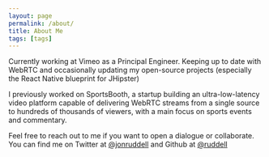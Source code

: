 ```yaml
---
layout: page
permalink: /about/
title: About Me
tags: [tags]
---
```


Currently working at Vimeo as a Principal Engineer. Keeping up to date with WebRTC and occasionally updating my open-source projects (especially the React Native blueprint for JHipster)

I previously worked on SportsBooth, a startup building an ultra-low-latency video platform capable of delivering WebRTC streams from a single source to hundreds of thousands of viewers, with a main focus on sports events and commentary.

Feel free to reach out to me if you want to open a dialogue or collaborate.  You can find me on Twitter at [@jonruddell][] and Github at [@ruddell][]

[@jonruddell]: https://twitter.com/jonruddell
[@ruddell]: https://github.com/ruddell
